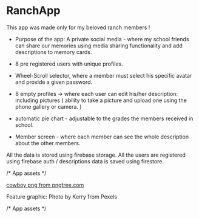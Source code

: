 # RanchApp



This app was made only for my beloved ranch members !

- Purpose of the app:
A private social media - where my school friends can share our memories using media sharing functionality and add descriptions to memory cards. 

- 8 pre registered users with unique profiles.
- Wheel-Scroll selector, where a member must select his specific avatar and provide a given password.
- 8 empty profiles -> where each user can edit his/her description: including pictures 
  (
    ability to take a picture and upload one using the phone gallery or camera. 
  )
- automatic pie chart - adjustable to the grades the members received in school. 
- Member screen - where each member can see the whole description about the other members.

All the data is stored using firebase storage.
All the users are registered using firebase auth / descriptions data is saved using firestore.

/* App assets */

<a href='https://pngtree.com/so/cowboy'>cowboy png from pngtree.com</a>

Feature graphic: Photo by Kerry from Pexels

/* App assets */
